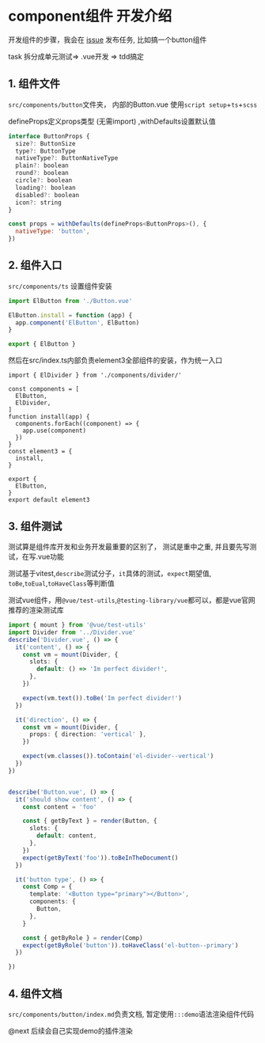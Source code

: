 # component组件 开发介绍

开发组件的步骤，我会在 [issue](https://github.com/hug-sun/element3/issues?q=is%3Aopen+is%3Aissue+label%3Afeat) 发布任务, 比如搞一个button组件

task 拆分成单元测试=> .vue开发 => tdd搞定

## 1. 组件文件

`src/components/button`文件夹， 内部的Button.vue 使用`script setup`+`ts`+`scss`

defineProps定义props类型 (无需import) ,withDefaults设置默认值
```js
interface ButtonProps {
  size?: ButtonSize
  type?: ButtonType
  nativeType?: ButtonNativeType
  plain?: boolean
  round?: boolean
  circle?: boolean
  loading?: boolean
  disabled?: boolean
  icon?: string
}

const props = withDefaults(defineProps<ButtonProps>(), {
  nativeType: 'button',
})

```

## 2. 组件入口 

`src/components/ts` 设置组件安装

```ts
import ElButton from './Button.vue'

ElButton.install = function (app) {
  app.component('ElButton', ElButton)
}

export { ElButton }
```

然后在src/index.ts内部负责element3全部组件的安装，作为统一入口
```
import { ElDivider } from './components/divider/'

const components = [
  ElButton,
  ElDivider,
]
function install(app) {
  components.forEach((component) => {
    app.use(component)
  })
}
const element3 = {
  install,
}

export {
  ElButton,
}
export default element3

```


## 3. 组件测试
测试算是组件库开发和业务开发最重要的区别了， 测试是重中之重, 并且要先写测试，在写.vue功能

测试基于vitest,`describe`测试分子，`it`具体的测试，`expect`期望值, `toBe`,`toEual`,`toHaveClass`等判断值

测试vue组件，用`@vue/test-utils`,`@testing-library/vue`都可以，都是vue官网推荐的渲染测试库

```ts
import { mount } from '@vue/test-utils'
import Divider from '../Divider.vue'
describe('Divider.vue', () => {
  it('content', () => {
    const vm = mount(Divider, {
      slots: {
        default: () => 'Im perfect divider!',
      },
    })

    expect(vm.text()).toBe('Im perfect divider!')
  })

  it('direction', () => {
    const vm = mount(Divider, {
      props: { direction: 'vertical' },
    })

    expect(vm.classes()).toContain('el-divider--vertical')
  })
})
```

```ts

describe('Button.vue', () => {
  it('should show content', () => {
    const content = 'foo'

    const { getByText } = render(Button, {
      slots: {
        default: content,
      },
    })
    expect(getByText('foo')).toBeInTheDocument()
  })

  it('button type', () => {
    const Comp = {
      template: '<Button type="primary"></Button>',
      components: {
        Button,
      },
    }

    const { getByRole } = render(Comp)
    expect(getByRole('button')).toHaveClass('el-button--primary')
  })

})
```

## 4. 组件文档

`src/components/button/index.md`负责文档, 暂定使用`:::demo`语法渲染组件代码

@next 后续会自己实现demo的插件渲染